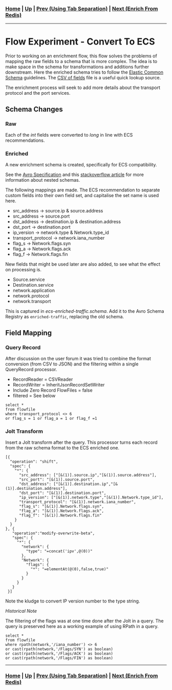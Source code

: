 ### [Home](../README.md) | [Up](experiments.md) | [Prev (Using Tab Separation)](experiment-tab_separation.md) | [Next (Enrich From Redis)](experiment-enrich_from_redis.md)
---

# <a name="flow-experiment-convert-to-ecs"></a>Flow Experiment - Convert To ECS

Prior to working on an enrichment flow, this flow solves the problems of mapping the raw fields to a schema that is more complex. The idea is to make space in the schema for transformations and additions further downstream. Here the enriched schema tries to follow the [Elastic Common Schema](https://www.elastic.co/guide/en/ecs/current/index.html) guidelines. The [CSV of fields](https://github.com/elastic/ecs/blob/8.1/generated/csv/fields.csv) file is a useful quick lookup source.

The enrichment process will seek to add more details about the transport protocol and the port services.

## Schema Changes

### Raw

Each of the *int* fields were converted to *long* in line with ECS recommendations.

### Enriched

A new enrichment schema is created, specifically for ECS compatibility.

See the [Avro Specification](https://avro.apache.org/docs/current/spec.html) and this [stackoverflow article](https://stackoverflow.com/questions/43513140/avro-schema-format-exception-record-is-not-a-defined-name) for more information about nested schemas.

The following mappings are made. The ECS recommendation to separate custom fields into their own field set, and capitalise the set name is used here.

* src_address -> source.ip & source.address
* src_address -> source.port
* dst_address -> destination.ip & destination.address
* dst_port -> destination.port
* ip_version -> network.type & Network.type_id
* transport_protocol -> network.iana_number
* flag_s -> Network.flags.syn
* flag_a -> Network.flags.ack
* flag_f -> Network.flags.fin

New fields that might be used later are also added, to see what the effect on processing is.

* Source.service
* Destination.service
* network.application
* network.protocol
* network.transport

This is captured in *ecs-enriched-traffic.schema*. Add it to the Avro Schema Registry as `enriched-traffic`, replacing the old schema.

## Field Mapping

### Query Record

After discussion on the user forum it was tried to combine the format conversion (from CSV to JSON) and the filtering within a single QueryRecord processor.

* RecordReader = CSVReader
* RecordWriter = InheritJsonRecordSetWriter
* Include Zero Record FlowFiles = false
* filtered = See below

```
select *
from flowfile
where transport_protocol <> 6
or flag_s = 1 or flag_a = 1 or flag_f =1
```

### Jolt Transform

Insert a Jolt transform after the query. This processor turns each record from the raw schema format to the ECS enriched one.

```
[{
  "operation": "shift",
  "spec": {
    "*": {
      "src_address": ["[&(1)].source.ip","[&(1)].source.address"],
      "src_port": "[&(1)].source.port",
      "dst_address": ["[&(1)].destination.ip","[&(1)].destination.address"],
      "dst_port": "[&(1)].destination.port",
      "ip_version": ["[&(1)].network.type","[&(1)].Network.type_id"],
      "transport_protocol": "[&(1)].network.iana_number",
      "flag_s": "[&(1)].Network.flags.syn",
      "flag_a": "[&(1)].Network.flags.ack",
      "flag_f": "[&(1)].Network.flags.fin"
    }
  }
}, {
   "operation":"modify-overwrite-beta",
   "spec": {
     "*": {
       "network": {
         "type": "=concat('ipv',@(0))"
       },
       "Network": {
         "flags": {
           "*": "=elementAt(@(0),false,true)"
         }
       }
     }
   }
 }]
```

Note the kludge to convert IP version number to the type string.

*Historical Note*

The filtering of the flags was at one time done after the Jolt in a query. The query is preserved here as a working example of using RPath in a query.

```
select *
from flowfile
where rpath(network,'/iana_number') <> 6
or cast(rpath(network,'/Flags/SYN') as boolean)
or cast(rpath(network,'/Flags/ACK') as boolean)
or cast(rpath(network,'/Flags/FIN') as boolean)
```
---
### [Home](../README.md) | [Up](experiments.md) | [Prev (Using Tab Separation)](experiment-tab_separation.md) | [Next (Enrich From Redis)](experiment-enrich_from_redis.md)
